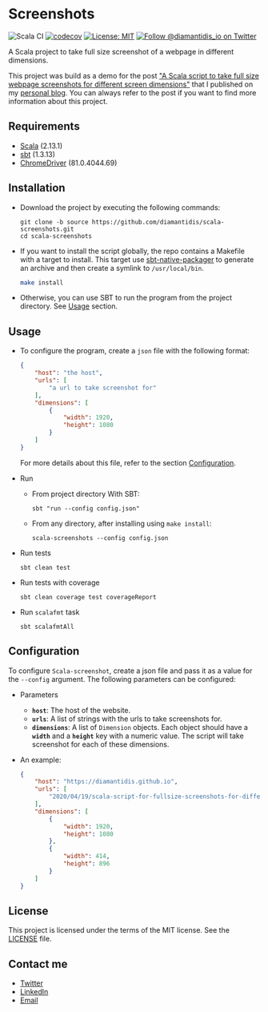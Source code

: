 # Screenshots

![Scala CI](https://github.com/diamantidis/scala-screenshots/workflows/Scala%20CI/badge.svg)
[![codecov](https://codecov.io/gh/diamantidis/scala-screenshots/branch/develop/graph/badge.svg)](https://codecov.io/gh/diamantidis/scala-screenshots)
[![License: MIT](https://img.shields.io/badge/License-MIT-blue.svg)](https://opensource.org/licenses/MIT)
[![Follow @diamantidis_io on Twitter](https://img.shields.io/twitter/follow/diamantidis_io.svg?logo=twitter&style=flat&color=blue)](https://twitter.com/diamantidis_io)


A Scala project to take full size screenshot of a webpage in different dimensions.

This project was build as a demo for the post ["A Scala script to take full size webpage screenshots for different screen dimensions"] that I published on my [personal blog].
You can always refer to the post if you want to find more information about this project. 

## Requirements
* [Scala] (2.13.1)
* [sbt] (1.3.13)
* [ChromeDriver] (81.0.4044.69)
 
## Installation

* Download the project by executing the following commands:
    ```shell script
    git clone -b source https://github.com/diamantidis/scala-screenshots.git
    cd scala-screenshots
    ```
* If you want to install the script globally, the repo contains a Makefile with a target to install. This target use [sbt-native-packager] to generate an archive and then create a symlink to `/usr/local/bin`.

    ```bash
    make install
    ```
* Otherwise, you can use SBT to run the program from the project directory. See [Usage] section. 

## Usage

* To configure the program, create a `json` file with the following format:
    ```json
    {
        "host": "the host",
        "urls": [
            "a url to take screenshot for"
        ],
        "dimensions": [
            {
                "width": 1920,
                "height": 1080
            }
        ]
    }
    ```
    For more details about this file, refer to the section [Configuration].

* Run 
    * From project directory With SBT:
        ```shell script
        sbt "run --config config.json"
        ```
    * From any directory, after installing using `make install`:
        ```shell script
        scala-screenshots --config config.json
        ```
* Run tests
    ```shell script
    sbt clean test
    ```
* Run tests with coverage
    ```shell script
    sbt clean coverage test coverageReport
    ```
* Run `scalafmt` task
    ```shell script
    sbt scalafmtAll
    ```

## Configuration
To configure `Scala-screenshot`, create a json file and pass it as a value for the `--config` argument. The following parameters can be configured:
* Parameters
  * **`host`**: The host of the website.
  * **`urls`**: A list of strings with the urls to take screenshots for.
  * **`dimensions`**: A list of `Dimension` objects. Each object should have a **`width`** and a **`height`** key with a numeric value. The script will take screenshot for each of these dimensions.

* An example:
    ```json
    {
        "host": "https://diamantidis.github.io",
        "urls": [
            "2020/04/19/scala-script-for-fullsize-screenshots-for-different-screen-dimensions"
        ],
        "dimensions": [
            {
                "width": 1920,
                "height": 1080
            },
            {
                "width": 414,
                "height": 896
            }
        ]
    }
    ```
## License

This project is licensed under the terms of the MIT license. See the [LICENSE] file.

## Contact me

* [Twitter]
* [LinkedIn]
* [Email]


["A Scala script to take full size webpage screenshots for different screen dimensions"]: https://diamantidis.github.io/2020/04/19/scala-script-for-fullsize-screenshots-for-different-screen-dimensions
[personal blog]: https://diamantidis.github.io/
[Scala]: https://www.scala-lang.org/
[sbt]: https://www.scala-sbt.org/
[ChromeDriver]: https://sites.google.com/a/chromium.org/chromedriver/

[sbt-native-packager]: https://github.com/sbt/sbt-native-packager
[Usage]: #usage
[Configuration]: #configuration

[LICENSE]: LICENSE

[Twitter]: https://twitter.com/diamantidis_io
[LinkedIn]: http://linkedin.com/in/ioannis-diamantidis
[Email]: mailto:diamantidis@outlook.com

